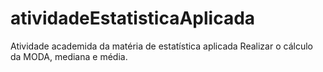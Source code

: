# atividadeEstatisticaAplicada
Atividade academida da matéria de estatística aplicada
Realizar o cálculo da MODA, mediana e média.
